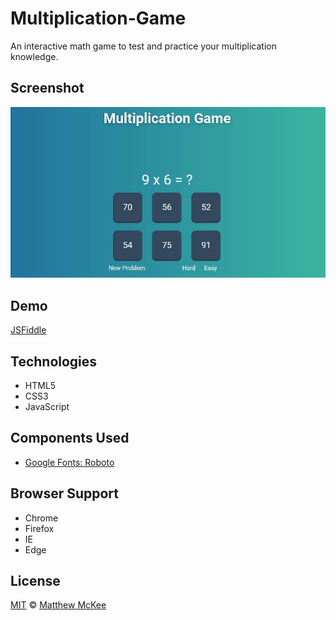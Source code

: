 # Multiplication-Game
An interactive math game to test and practice your multiplication knowledge. 

## Screenshot
![Enter Info](https://github.com/matthewmck/Multiplication-Game/blob/master/Screenshot/Capture.JPG)

## Demo
[JSFiddle](https://jsfiddle.net/mattmck/8gr00pz3/)

## Technologies
- HTML5
- CSS3
- JavaScript

## Components Used
- [Google Fonts: Roboto](https://fonts.google.com/specimen/Roboto)

## Browser Support 
- Chrome
- Firefox
- IE
- Edge

## License
[MIT](https://github.com/matthewmck/Todo-List/blob/master/LICENSE) © [Matthew McKee](https://www.linkedin.com/in/matthew-mckee-082b4385/)
